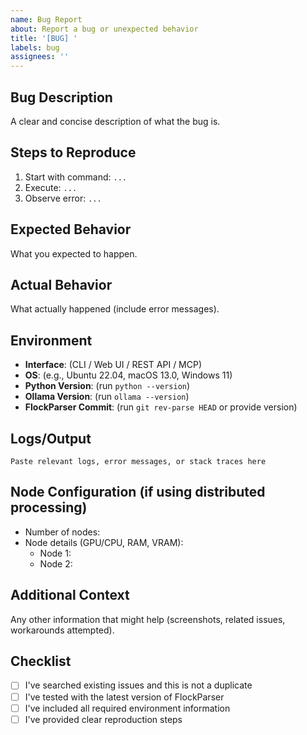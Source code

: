 ```yaml
---
name: Bug Report
about: Report a bug or unexpected behavior
title: '[BUG] '
labels: bug
assignees: ''
---
```


## Bug Description
A clear and concise description of what the bug is.

## Steps to Reproduce
1. Start with command: `...`
2. Execute: `...`
3. Observe error: `...`

## Expected Behavior
What you expected to happen.

## Actual Behavior
What actually happened (include error messages).

## Environment
- **Interface**: (CLI / Web UI / REST API / MCP)
- **OS**: (e.g., Ubuntu 22.04, macOS 13.0, Windows 11)
- **Python Version**: (run `python --version`)
- **Ollama Version**: (run `ollama --version`)
- **FlockParser Commit**: (run `git rev-parse HEAD` or provide version)

## Logs/Output
```
Paste relevant logs, error messages, or stack traces here
```

## Node Configuration (if using distributed processing)
- Number of nodes:
- Node details (GPU/CPU, RAM, VRAM):
  - Node 1:
  - Node 2:

## Additional Context
Any other information that might help (screenshots, related issues, workarounds attempted).

## Checklist
- [ ] I've searched existing issues and this is not a duplicate
- [ ] I've tested with the latest version of FlockParser
- [ ] I've included all required environment information
- [ ] I've provided clear reproduction steps
